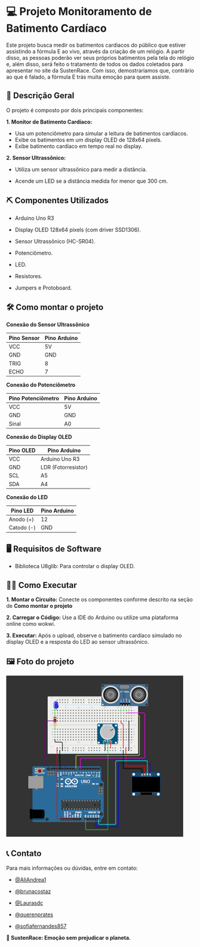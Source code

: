 
# 💻 Projeto Monitoramento de Batimento Cardíaco 

Este projeto busca medir os batimentos cardiacos do público que estiver assistindo a fórmula E 
ao vivo, através da criação de um relógio. A partir disso, as pessoas poderão ver seus próprios 
batimentos pela tela do relógio e, além disso, será feito o tratamento de todos os dados coletados para 
apresentar no site da SustenRace. Com isso, demostrariamos que, contrário ao que é falado, 
a fórmula E trás muita emoção para quem assiste.

## 📃 Descrição Geral
O projeto é composto por dois principais componentes:

**1. Monitor de Batimento Cardíaco:**

- Usa um potenciômetro para simular a leitura de batimentos cardíacos.
- Exibe os batimentos em um display OLED de 128x64 pixels.
- Exibe batimento cardíaco em tempo real no display.

**2. Sensor Ultrassônico:**

- Utiliza um sensor ultrassônico para medir a distância.

- Acende um LED se a distância medida for menor que 300 cm.

## ⛏️ Componentes Utilizados
- Arduino Uno R3

- Display OLED 128x64 pixels (com driver SSD1306).

- Sensor Ultrassônico (HC-SR04).

- Potenciômetro.

- LED.

- Resistores.

- Jumpers e Protoboard.

## 🛠️ Como montar o projeto
**Conexão do Sensor Ultrassônico**

| Pino Sensor	        | Pino Arduino                                  |
| ------------------- | --------------------------------------------- |
| VCC                 | 5V                                            |
| GND                 | GND                                           |
| TRIG                | 8                                             |
| ECHO                | 7                                             |

**Conexão do Potenciômetro**

| Pino Potenciômetro	| Pino Arduino                                      |
| ------------------- | ------------------------------------------------- |
| VCC                 | 5V                                                |
| GND                 | GND                                               |
| Sinal               | A0                                                |

**Conexão do Display OLED**     

| Pino OLED         | Pino Arduino                                                   |
| ----------------- | -------------------------------------------------------------- |
| VCC               | Arduino Uno R3                                                 |
| GND               | LDR (Fotorresistor)                                            |
| SCL               | A5                                                             |
| SDA               | A4                                                             |
                    
**Conexão do LED**    

| Pino LED          | Pino Arduino                                                     |
| ----------------- | ---------------------------------------------------------------- |
| Anodo (+)	        | 12                                                               |
| Catodo (-)	      | GND                                                              |       

## 🖥️ Requisitos de Software

- Biblioteca U8glib: Para controlar o display OLED.

## 👩‍💻 Como Executar

**1. Montar o Circuito:** Conecte os componentes conforme descrito na seção de **Como montar o projeto**

**2. Carregar o Código:** Use a IDE do Arduino ou utilize uma plataforma online como wokwi.

**3. Executar:** Após o upload, observe o batimento cardíaco simulado no display OLED e a resposta do LED ao sensor ultrassônico. 

## 🖼️ Foto do projeto

 <img src="projeto_edge.png"/>

## 📞 Contato
Para mais informações ou dúvidas, entre em contato:

- [@AliAndrea1](https://github.com/AliAndrea1)

- [@brunacostaz](https://github.com/brunacostaz)

- [@Laurasdc](https://github.com/Laurasdc)

- [@querenprates](https://github.com/querenprates)

- [@sofiafernandes857](https://github.com/sofiafernandes857)

**💚 SustenRace: Emoção sem prejudicar o planeta.**
